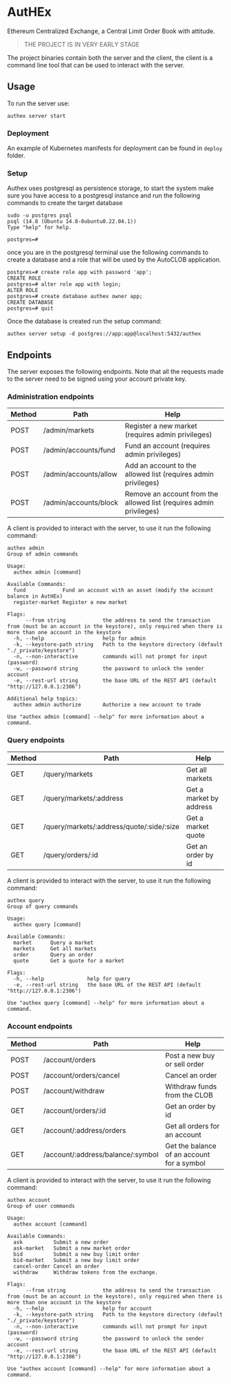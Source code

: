 # AutHEx

Ethereum Centralized Exchange, a Central Limit Order Book with attitude.

> THE PROJECT IS IN VERY EARLY STAGE


The project binaries contain both the server and the client, the client is a command line tool that can be used to interact with the server.

## Usage

To run the server use:

```console
authex server start
```

### Deployment

An example of Kubernetes manifests for deployment can be found in `deploy` folder.


### Setup

Authex uses postgresql as persistence storage, to start the system make sure you have access to a
postgresql instance and run the following commands to create the target database

```console
sudo -u postgres psql
psql (14.8 (Ubuntu 14.8-0ubuntu0.22.04.1))
Type "help" for help.

postgres=#
```

once you are in the postgresql terminal use the following commands to create a database and a role that
will be used by the AutoCLOB application.

```
postgres=# create role app with password 'app';
CREATE ROLE
postgres=# alter role app with login;
ALTER ROLE
postgres=# create database authex owner app;
CREATE DATABASE
postgres=# quit
```

Once the database is created run the setup command:

```console
authex server setup -d postgres://app:app@localhost:5432/authex
```


## Endpoints

The server exposes the following endpoints. Note that all the requests made to the server need to be signed using your account private key.

### Administration endpoints


| Method | Path                  | Help                                                                |
| ------ | --------------------- | ------------------------------------------------------------------- |
| POST   | /admin/markets        | Register a new market (requires admin privileges)                   |
| POST   | /admin/accounts/fund  | Fund an account (requires admin privileges)                         |
| POST   | /admin/accounts/allow | Add an account to the allowed list (requires admin privileges)      |
| POST   | /admin/accounts/block | Remove an account from the allowed list (requires admin privileges) |


A client is provided to interact with the server, to use it run the following command:

```console
authex admin
Group of admin commands

Usage:
  authex admin [command]

Available Commands:
  fund            Fund an account with an asset (modify the account balance in AutHEx)
  register-market Register a new market

Flags:
      --from string            the address to send the transaction from (must be an account in the keystore), only required when there is more than one account in the keystore
  -h, --help                   help for admin
  -k, --keystore-path string   Path to the keystore directory (default "./_private/keystore")
  -n, --non-interactive        commands will not prompt for input (password)
  -w, --password string        the password to unlock the sender account
  -e, --rest-url string        the base URL of the REST API (default "http://127.0.0.1:2306")

Additional help topics:
  authex admin authorize       Authorize a new account to trade

Use "authex admin [command] --help" for more information about a command.

```



### Query endpoints

| Method | Path                                      | Help                    |
| ------ | ----------------------------------------- | ----------------------- |
| GET    | /query/markets                            | Get all markets         |
| GET    | /query/markets/:address                   | Get a market by address |
| GET    | /query/markets/:address/quote/:side/:size | Get a market quote      |
| GET    | /query/orders/:id                         | Get an order by id      |

A client is provided to interact with the server, to use it run the following command:

```console
authex query
Group of query commands

Usage:
  authex query [command]

Available Commands:
  market      Query a market
  markets     Get all markets
  order       Query an order
  quote       Get a quote for a market

Flags:
  -h, --help              help for query
  -e, --rest-url string   the base URL of the REST API (default "http://127.0.0.1:2306")

Use "authex query [command] --help" for more information about a command.

```

### Account endpoints

| Method | Path                              | Help                                       |
| ------ | --------------------------------- | ------------------------------------------ |
| POST   | /account/orders                   | Post a new buy or sell order               |
| POST   | /account/orders/cancel            | Cancel an order                            |
| POST   | /account/withdraw                 | Withdraw funds from the CLOB               |
| GET    | /account/orders/:id               | Get an order by id                         |
| GET    | /account/:address/orders          | Get all orders for an account              |
| GET    | /account/:address/balance/:symbol | Get the balance of an account for a symbol |

A client is provided to interact with the server, to use it run the following command:

```console
authex account
Group of user commands

Usage:
  authex account [command]

Available Commands:
  ask          Submit a new order
  ask-market   Submit a new market order
  bid          Submit a new buy limit order
  bid-market   Submit a new buy limit order
  cancel-order Cancel an order
  withdraw     Withdraw tokens from the exchange.

Flags:
      --from string            the address to send the transaction from (must be an account in the keystore), only required when there is more than one account in the keystore
  -h, --help                   help for account
  -k, --keystore-path string   Path to the keystore directory (default "./_private/keystore")
  -n, --non-interactive        commands will not prompt for input (password)
  -w, --password string        the password to unlock the sender account
  -e, --rest-url string        the base URL of the REST API (default "http://127.0.0.1:2306")

Use "authex account [command] --help" for more information about a command.
```